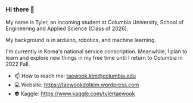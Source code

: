 ### Hi there 👋



My name is Tyler, an incoming student at Columbia University, School of Engineering and Applied Science (Class of 2026).

My background is in arduino, robotics, and machine learning. 

I'm currently in Korea's national service conscription. Meanwhile, I plan to learn and explore new things in my free time until I return to Columbia in 2022 Fall.

* 📫 How to reach me: taewook.kim@columbia.edu
* 💻 Website: https://taewookdotkim.wordpress.com
* 👽 Kaggle: https://www.kaggle.com/tylertaewook
